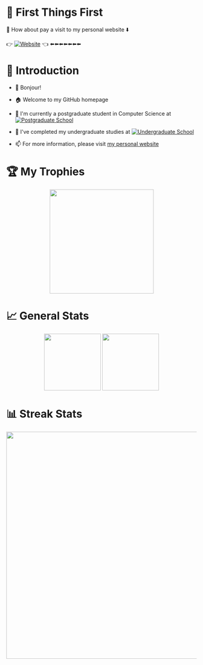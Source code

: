 # 🚨 First Things First

🎉 How about pay a visit to my personal website ⬇️

👉 [![Website](https://img.shields.io/badge/Homepage-Peiyang_Ni-red?logo=tesla)](https://bonjour-npy.github.io) 👈 ⬅️⬅️⬅️⬅️⬅️⬅️⬅️

# 🌟 Introduction

- 👋 Bonjour!

- 🏠 Welcome to my GitHub homepage

- 🏫 I'm currently a postgraduate student in Computer Science at [![Postgraduate School](https://img.shields.io/badge/电子科技大学-University_of_Electronic_Science_and_Technology_of_China-blue)](https://www.uestc.edu.cn/)

- 📖 I've completed my undergraduate studies at [![Undergraduate School](https://img.shields.io/badge/桂林电子科技大学-Guilin_University_of_Electronic_Technology-heavygreen)](https://www.guet.edu.cn/)

- 📫 For more information, please visit [my personal website](https://bonjour-npy.github.io)

# 🏆 My Trophies

<div align="center">
  <img height=275rem src="https://github-profile-trophy.vercel.app/?username=bonjour-npy&column=5&margin-w=30&margin-h=20&theme=flat" />
</div>

# 📈 General Stats

<div align="center">
  <img height=150rem src="https://github-readme-stats.vercel.app/api/top-langs/?username=bonjour-npy&hide_title=true&hide_border=true&layout=compact&langs_count=6&text_color=000&icon_color=fff&bg_color=0,52fa5a,4dfcff,c64dff&theme=graywhite" />
  <img height=150rem src="https://github-readme-stats.vercel.app/api?username=bonjour-npy&hide_title=true&hide_border=true&show_icons=trueline_height=21&text_color=000&icon_color=000&bg_color=0,ea6161,ffc64d,fffc4d,52fa5a&theme=graywhite" />
</div>

# 📊 Streak Stats

<div align="center">
  <img width=600rem src="https://github-readme-streak-stats.herokuapp.com/?user=bonjour-npy" />
</div>
